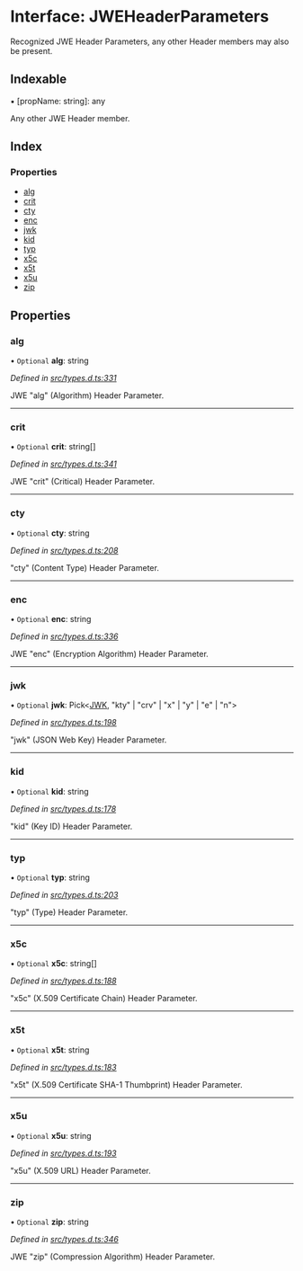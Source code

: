 # Interface: JWEHeaderParameters

Recognized JWE Header Parameters, any other Header members
may also be present.

## Indexable

▪ [propName: string]: any

Any other JWE Header member.

## Index

### Properties

* [alg](_types_d_.jweheaderparameters.md#alg)
* [crit](_types_d_.jweheaderparameters.md#crit)
* [cty](_types_d_.jweheaderparameters.md#cty)
* [enc](_types_d_.jweheaderparameters.md#enc)
* [jwk](_types_d_.jweheaderparameters.md#jwk)
* [kid](_types_d_.jweheaderparameters.md#kid)
* [typ](_types_d_.jweheaderparameters.md#typ)
* [x5c](_types_d_.jweheaderparameters.md#x5c)
* [x5t](_types_d_.jweheaderparameters.md#x5t)
* [x5u](_types_d_.jweheaderparameters.md#x5u)
* [zip](_types_d_.jweheaderparameters.md#zip)

## Properties

### alg

• `Optional` **alg**: string

*Defined in [src/types.d.ts:331](https://github.com/panva/jose/blob/v3.5.1/src/types.d.ts#L331)*

JWE "alg" (Algorithm) Header Parameter.

___

### crit

• `Optional` **crit**: string[]

*Defined in [src/types.d.ts:341](https://github.com/panva/jose/blob/v3.5.1/src/types.d.ts#L341)*

JWE "crit" (Critical) Header Parameter.

___

### cty

• `Optional` **cty**: string

*Defined in [src/types.d.ts:208](https://github.com/panva/jose/blob/v3.5.1/src/types.d.ts#L208)*

"cty" (Content Type) Header Parameter.

___

### enc

• `Optional` **enc**: string

*Defined in [src/types.d.ts:336](https://github.com/panva/jose/blob/v3.5.1/src/types.d.ts#L336)*

JWE "enc" (Encryption Algorithm) Header Parameter.

___

### jwk

• `Optional` **jwk**: Pick<[JWK](_types_d_.jwk.md), \"kty\" \| \"crv\" \| \"x\" \| \"y\" \| \"e\" \| \"n\"\>

*Defined in [src/types.d.ts:198](https://github.com/panva/jose/blob/v3.5.1/src/types.d.ts#L198)*

"jwk" (JSON Web Key) Header Parameter.

___

### kid

• `Optional` **kid**: string

*Defined in [src/types.d.ts:178](https://github.com/panva/jose/blob/v3.5.1/src/types.d.ts#L178)*

"kid" (Key ID) Header Parameter.

___

### typ

• `Optional` **typ**: string

*Defined in [src/types.d.ts:203](https://github.com/panva/jose/blob/v3.5.1/src/types.d.ts#L203)*

"typ" (Type) Header Parameter.

___

### x5c

• `Optional` **x5c**: string[]

*Defined in [src/types.d.ts:188](https://github.com/panva/jose/blob/v3.5.1/src/types.d.ts#L188)*

"x5c" (X.509 Certificate Chain) Header Parameter.

___

### x5t

• `Optional` **x5t**: string

*Defined in [src/types.d.ts:183](https://github.com/panva/jose/blob/v3.5.1/src/types.d.ts#L183)*

"x5t" (X.509 Certificate SHA-1 Thumbprint) Header Parameter.

___

### x5u

• `Optional` **x5u**: string

*Defined in [src/types.d.ts:193](https://github.com/panva/jose/blob/v3.5.1/src/types.d.ts#L193)*

"x5u" (X.509 URL) Header Parameter.

___

### zip

• `Optional` **zip**: string

*Defined in [src/types.d.ts:346](https://github.com/panva/jose/blob/v3.5.1/src/types.d.ts#L346)*

JWE "zip" (Compression Algorithm) Header Parameter.
